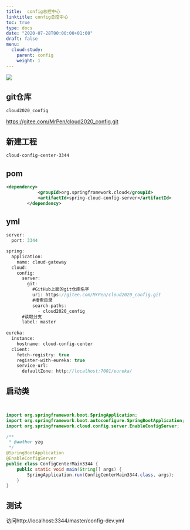 ```yaml
---
title:  config总控中心
linktitle: config总控中心
toc: true
type: docs
date: "2020-07-28T00:00:00+01:00"
draft: false
menu:
  cloud-study:
    parent: config
    weight: 1
---
```


![](/img/springCloud/43.jpg)   

## git仓库

`cloud2020_config`

https://gitee.com/MrPen/cloud2020_config.git

## 新建工程

`cloud-config-center-3344`

## pom

```xml
<dependency>
            <groupId>org.springframework.cloud</groupId>
            <artifactId>spring-cloud-config-server</artifactId>
        </dependency>
```

## yml

```java
server:
  port: 3344

spring:
  application:
    name: cloud-gateway
  cloud:
    config:
      server:
        git:
          #GitHub上面的git仓库名字
          uri: https://gitee.com/MrPen/cloud2020_config.git
          #搜索目录
          search-paths:
            - cloud2020_config
      #读取分支
      label: master
     
eureka:
  instance:
    hostname: cloud-config-center
  client:
    fetch-registry: true
    register-with-eureka: true
    service-url:
      defaultZone: http://localhost:7001/eureka/

```



## 启动类

```java


import org.springframework.boot.SpringApplication;
import org.springframework.boot.autoconfigure.SpringBootApplication;
import org.springframework.cloud.config.server.EnableConfigServer;

/**
 * @author yzg
 */
@SpringBootApplication
@EnableConfigServer
public class ConfigCenterMain3344 {
    public static void main(String[] args) {
        SpringApplication.run(ConfigCenterMain3344.class, args);
    }
}

```
## 测试

访问http://localhost:3344/master/config-dev.yml
